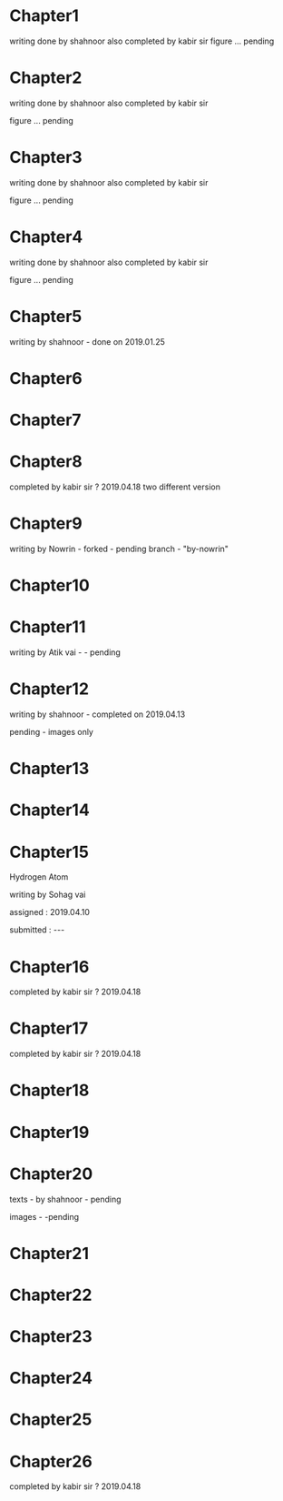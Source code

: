 # Chapter1
writing done by shahnoor
also completed by kabir sir
figure ... pending

# Chapter2
writing done by shahnoor
also completed by kabir sir

figure ... pending

# Chapter3
writing done by shahnoor
also completed by kabir sir

figure ... pending

# Chapter4
writing done by shahnoor
also completed by kabir sir

figure ... pending

# Chapter5
writing by shahnoor - done on 2019.01.25

# Chapter6


# Chapter7


# Chapter8
completed by kabir sir ? 2019.04.18
two different version

# Chapter9
writing by Nowrin - forked - pending
branch - "by-nowrin"


# Chapter10


# Chapter11
writing by Atik vai - - pending



# Chapter12
writing by shahnoor - completed on 2019.04.13

pending - images only

# Chapter13


# Chapter14


# Chapter15
Hydrogen Atom

writing by Sohag vai

assigned : 2019.04.10

submitted : ---

# Chapter16
completed by kabir sir ? 2019.04.18

# Chapter17
completed by kabir sir ? 2019.04.18

# Chapter18


# Chapter19


# Chapter20
texts  - by shahnoor - pending

images - -pending

# Chapter21


# Chapter22


# Chapter23


# Chapter24


# Chapter25


# Chapter26
completed by kabir sir ? 2019.04.18


